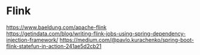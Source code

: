 # Flink

https://www.baeldung.com/apache-flink
https://getindata.com/blog/writing-flink-jobs-using-spring-dependency-injection-framework/
https://medium.com/@pavlo.kurachenko/spring-boot-flink-statefun-in-action-241ae5d2cb21

